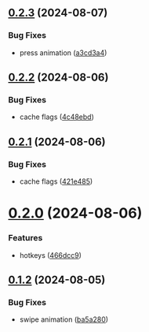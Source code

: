 ## [0.2.3](https://github.com/petermihailov/currency-converter/compare/v0.2.2...v0.2.3) (2024-08-07)


### Bug Fixes

* press animation ([a3cd3a4](https://github.com/petermihailov/currency-converter/commit/a3cd3a4d6415420f2104c3da736aa021cf76d840))



## [0.2.2](https://github.com/petermihailov/currency-converter/compare/v0.2.1...v0.2.2) (2024-08-06)


### Bug Fixes

* cache flags ([4c48ebd](https://github.com/petermihailov/currency-converter/commit/4c48ebdab102406af30317c56a3538ab42e98e4d))



## [0.2.1](https://github.com/petermihailov/currency-converter/compare/v0.2.0...v0.2.1) (2024-08-06)


### Bug Fixes

* cache flags ([421e485](https://github.com/petermihailov/currency-converter/commit/421e48534461cab18b1233602161ac095de30354))



# [0.2.0](https://github.com/petermihailov/currency-converter/compare/v0.1.2...v0.2.0) (2024-08-06)


### Features

* hotkeys ([466dcc9](https://github.com/petermihailov/currency-converter/commit/466dcc9cd6c60f6c3f8eaec066e272019281a971))



## [0.1.2](https://github.com/petermihailov/currency-converter/compare/v0.1.1...v0.1.2) (2024-08-05)


### Bug Fixes

* swipe animation ([ba5a280](https://github.com/petermihailov/currency-converter/commit/ba5a280fa0ffa8b800e4fba43196b058f3d62972))



